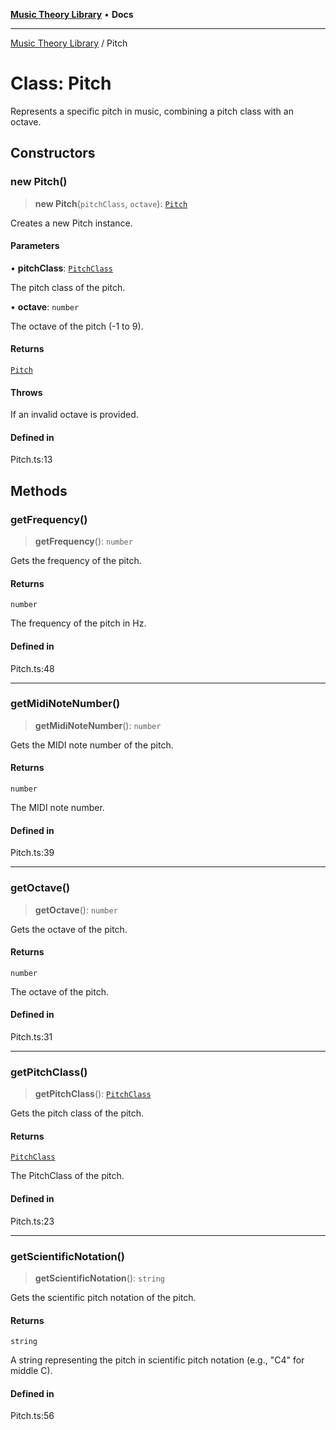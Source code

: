 [**Music Theory Library**](../README.md) • **Docs**

***

[Music Theory Library](../README.md) / Pitch

# Class: Pitch

Represents a specific pitch in music, combining a pitch class with an octave.

## Constructors

### new Pitch()

> **new Pitch**(`pitchClass`, `octave`): [`Pitch`](Pitch.md)

Creates a new Pitch instance.

#### Parameters

• **pitchClass**: [`PitchClass`](PitchClass.md)

The pitch class of the pitch.

• **octave**: `number`

The octave of the pitch (-1 to 9).

#### Returns

[`Pitch`](Pitch.md)

#### Throws

If an invalid octave is provided.

#### Defined in

Pitch.ts:13

## Methods

### getFrequency()

> **getFrequency**(): `number`

Gets the frequency of the pitch.

#### Returns

`number`

The frequency of the pitch in Hz.

#### Defined in

Pitch.ts:48

***

### getMidiNoteNumber()

> **getMidiNoteNumber**(): `number`

Gets the MIDI note number of the pitch.

#### Returns

`number`

The MIDI note number.

#### Defined in

Pitch.ts:39

***

### getOctave()

> **getOctave**(): `number`

Gets the octave of the pitch.

#### Returns

`number`

The octave of the pitch.

#### Defined in

Pitch.ts:31

***

### getPitchClass()

> **getPitchClass**(): [`PitchClass`](PitchClass.md)

Gets the pitch class of the pitch.

#### Returns

[`PitchClass`](PitchClass.md)

The PitchClass of the pitch.

#### Defined in

Pitch.ts:23

***

### getScientificNotation()

> **getScientificNotation**(): `string`

Gets the scientific pitch notation of the pitch.

#### Returns

`string`

A string representing the pitch in scientific pitch notation (e.g., "C4" for middle C).

#### Defined in

Pitch.ts:56
